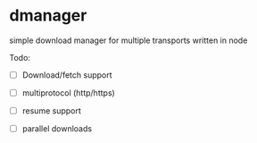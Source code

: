 # dmanager

simple download manager for multiple transports written in node

Todo:

- [ ] Download/fetch support
- [ ] multiprotocol (http/https)
- [ ] resume support
- [ ] parallel downloads

